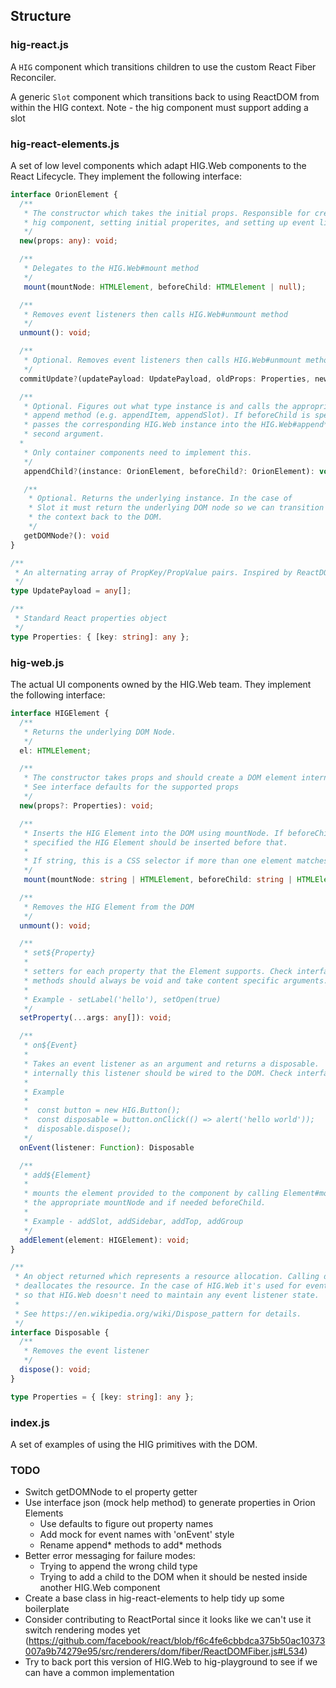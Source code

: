 ## Structure

### hig-react.js

A `HIG` component which transitions children to use the custom React Fiber Reconciler.

A generic `Slot` component which transitions back to using ReactDOM from within the HIG context. Note - the hig component must support adding a slot

### hig-react-elements.js

A set of low level components which adapt HIG.Web components to the React Lifecycle. They implement the following interface:

```typescript
interface OrionElement {
  /**
   * The constructor which takes the initial props. Responsible for creating the
   * hig component, setting initial properites, and setting up event listeners
   */
  new(props: any): void;

  /**
   * Delegates to the HIG.Web#mount method
   */
   mount(mountNode: HTMLElement, beforeChild: HTMLElement | null);

  /**
   * Removes event listeners then calls HIG.Web#unmount method
   */
  unmount(): void;

  /**
   * Optional. Removes event listeners then calls HIG.Web#unmount method
   */
  commitUpdate?(updatePayload: UpdatePayload, oldProps: Properties, newProps: Properties): void;

  /**
   * Optional. Figures out what type instance is and calls the appropriate HIG.Web
   * append method (e.g. appendItem, appendSlot). If beforeChild is specified it
   * passes the corresponding HIG.Web instance into the HIG.Web#append* call as the
   * second argument.
  *
   * Only container components need to implement this.
   */
   appendChild?(instance: OrionElement, beforeChild?: OrionElement): void;

   /**
    * Optional. Returns the underlying instance. In the case of
    * Slot it must return the underlying DOM node so we can transition
    * the context back to the DOM.
    */
   getDOMNode?(): void
}

/**
 * An alternating array of PropKey/PropValue pairs. Inspired by ReactDOM.
 */
type UpdatePayload = any[];

/**
 * Standard React properties object
 */
type Properties: { [key: string]: any };
```

### hig-web.js

The actual UI components owned by the HIG.Web team. They implement the following interface:

```typescript
interface HIGElement {
  /**
   * Returns the underlying DOM Node.
   */
  el: HTMLElement;

  /**
   * The constructor takes props and should create a DOM element internally
   * See interface defaults for the supported props
   */
  new(props?: Properties): void;

  /**
   * Inserts the HIG Element into the DOM using mountNode. If beforeChild is
   * specified the HIG Element should be inserted before that.
   *
   * If string, this is a CSS selector if more than one element matches it takes the first
   */
   mount(mountNode: string | HTMLElement, beforeChild: string | HTMLElement | null);

  /**
   * Removes the HIG Element from the DOM
   */
  unmount(): void;

  /**
   * set${Property}
   *
   * setters for each property that the Element supports. Check interface.json for these methods. These
   * methods should always be void and take content specific arguments.
   *
   * Example - setLabel('hello'), setOpen(true)
   */
  setProperty(...args: any[]): void;

  /**
   * on${Event}
   *
   * Takes an event listener as an argument and returns a disposable.
   * internally this listener should be wired to the DOM. Check interface.json for these methods as well.
   *
   * Example
   *
   *  const button = new HIG.Button();
   *  const disposable = button.onClick(() => alert('hello world'));
   *  disposable.dispose();
   */
  onEvent(listener: Function): Disposable

  /**
   * add${Element}
   *
   * mounts the element provided to the component by calling Element#mount with
   * the appropriate mountNode and if needed beforeChild.
   *
   * Example - addSlot, addSidebar, addTop, addGroup
   */
  addElement(element: HIGElement): void;
}

/**
 * An object returned which represents a resource allocation. Calling dispose
 * deallocates the resource. In the case of HIG.Web it's used for event listeners
 * so that HIG.Web doesn't need to maintain any event listener state.
 *
 * See https://en.wikipedia.org/wiki/Dispose_pattern for details.
 */
interface Disposable {
  /**
   * Removes the event listener
   */
  dispose(): void;
}

type Properties = { [key: string]: any };
```

### index.js

A set of examples of using the HIG primitives with the DOM.


### TODO

* Switch getDOMNode to el property getter
* Use interface json (mock help method) to generate properties in Orion Elements
  * Use defaults to figure out property names
  * Add mock for event names with 'onEvent' style
  * Rename append* methods to add* methods
* Better error messaging for failure modes:
  * Trying to append the wrong child type
  * Trying to add a child to the DOM when it should be nested inside another HIG.Web component
* Create a base class in hig-react-elements to help tidy up some boilerplate
* Consider contributing to ReactPortal since it looks like we can't use it switch
  rendering modes yet (https://github.com/facebook/react/blob/f6c4fe6cbbdca375b50ac10373007a9b74279e95/src/renderers/dom/fiber/ReactDOMFiber.js#L534)
* Try to back port this version of HIG.Web to hig-playground to see if we can have
  a common implementation